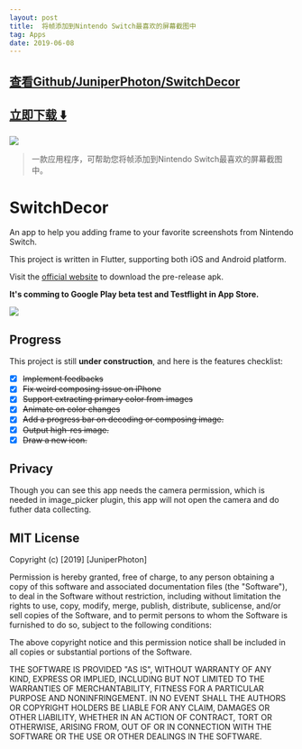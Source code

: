 ```yaml
---
layout: post
title:  将帧添加到Nintendo Switch最喜欢的屏幕截图中
tag: Apps
date: 2019-06-08
---
```


 

## [查看Github/JuniperPhoton/SwitchDecor](http://github.com/JuniperPhoton/SwitchDecor)
## [立即下载 ️⬇️ ](https://codeload.github.com/JuniperPhoton/SwitchDecor/zip/master) 


 
![](https://flutterawesome.com/content/images/2019/03/SwitchDecor.jpg)
 
>
> 一款应用程序，可帮助您将帧添加到Nintendo Switch最喜欢的屏幕截图中。
>

 
# SwitchDecor

An app to help you adding frame to your favorite screenshots from Nintendo Switch.

This project is written in Flutter, supporting both iOS and Android platform.

Visit the [official website](https://juniperphoton.net/switchdecor/) to download the pre-release apk.

**It's comming to Google Play beta test and Testflight in App Store.**

![](https://raw.githubusercontent.com/JuniperPhoton/SwitchDecor/master/./design/prom.jpg)

## Progress

This project is still **under construction**, and here is the features checklist:

* [x] ~~Implement feedbacks~~
* [x] ~~Fix weird composing issue on iPhone~~
* [x] ~~Support extracting primary color from images~~
* [x] ~~Animate on color changes~~
* [x] ~~Add a progress bar on decoding or composing image.~~
* [x] ~~Output high-res image.~~
* [x] ~~Draw a new icon.~~

## Privacy

Though you can see this app needs the camera permission, which is needed in image_picker plugin, this app will not open the camera and do futher data collecting.

## MIT License

Copyright (c) [2019] [JuniperPhoton]

Permission is hereby granted, free of charge, to any person obtaining a copy
of this software and associated documentation files (the "Software"), to deal
in the Software without restriction, including without limitation the rights
to use, copy, modify, merge, publish, distribute, sublicense, and/or sell
copies of the Software, and to permit persons to whom the Software is
furnished to do so, subject to the following conditions:

The above copyright notice and this permission notice shall be included in all
copies or substantial portions of the Software.

THE SOFTWARE IS PROVIDED "AS IS", WITHOUT WARRANTY OF ANY KIND, EXPRESS OR
IMPLIED, INCLUDING BUT NOT LIMITED TO THE WARRANTIES OF MERCHANTABILITY,
FITNESS FOR A PARTICULAR PURPOSE AND NONINFRINGEMENT. IN NO EVENT SHALL THE
AUTHORS OR COPYRIGHT HOLDERS BE LIABLE FOR ANY CLAIM, DAMAGES OR OTHER
LIABILITY, WHETHER IN AN ACTION OF CONTRACT, TORT OR OTHERWISE, ARISING FROM,
OUT OF OR IN CONNECTION WITH THE SOFTWARE OR THE USE OR OTHER DEALINGS IN THE
SOFTWARE.

